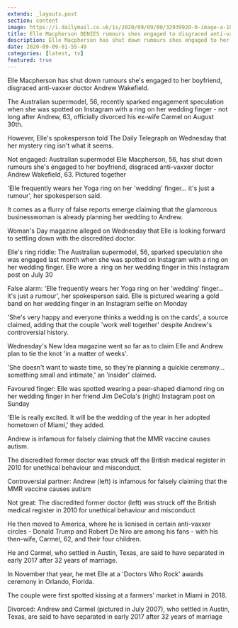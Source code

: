 ```yaml
---
extends: _layouts.post
section: content
image: https://i.dailymail.co.uk/1s/2020/09/09/00/32939920-0-image-a-18_1599607993883.jpg 
title: Elle Macpherson DENIES rumours shes engaged to disgraced anti-vaxxer boyfriend Andrew Wakefield 
description: Elle Macpherson has shut down rumours shes engaged to her boyfriend, disgraced anti-vaxxer doctor Andrew Wakefield. 
date: 2020-09-09-01-55-49 
categories: [latest, tv] 
featured: true 
--- 
```

Elle Macpherson has shut down rumours she's engaged to her boyfriend, disgraced anti-vaxxer doctor Andrew Wakefield.

The Australian supermodel, 56, recently sparked engagement speculation when she was spotted on Instagram with a ring on her wedding finger - not long after Andrew, 63, officially divorced his ex-wife Carmel on August 30th. 

However, Elle's spokesperson told The Daily Telegraph on Wednesday that her mystery ring isn't what it seems. 

Not engaged: Australian supermodel Elle Macpherson, 56, has shut down rumours she's engaged to her boyfriend, disgraced anti-vaxxer doctor Andrew Wakefield, 63. Pictured together 

'Elle frequently wears her Yoga ring on her 'wedding' finger... it's just a rumour', her spokesperson said. 

It comes as a flurry of false reports emerge claiming that the glamorous businesswoman is already planning her wedding to Andrew.  

Woman's Day magazine alleged on Wednesday that Elle is looking forward to settling down with the discredited doctor.

Elle's ring riddle: The Australian supermodel, 56, sparked speculation she was engaged last month when she was spotted on Instagram with a ring on her wedding finger. Elle wore a  ring on her wedding finger in this Instagram post on July 30 

False alarm: 'Elle frequently wears her Yoga ring on her 'wedding' finger... it's just a rumour', her spokesperson said. Elle is pictured wearing a gold band on her wedding finger in an Instagram selfie on Monday 

'She's very happy and everyone thinks a wedding is on the cards', a source claimed, adding that the couple 'work well together' despite Andrew's controversial history.   

Wednesday's New Idea magazine went so far as to claim Elle and Andrew plan to tie the knot 'in a matter of weeks'. 

'She doesn't want to waste time, so they're planning a quickie ceremony... something small and intimate,' an 'insider' claimed. 

Favoured finger: Elle was spotted wearing a pear-shaped diamond ring on her wedding finger in her friend Jim DeCola's (right) Instagram post on Sunday  

'Elle is really excited. It will be the wedding of the year in her adopted hometown of Miami,' they added.  

Andrew is infamous for falsely claiming that the MMR vaccine causes autism.

The discredited former doctor was struck off the British medical register in 2010 for unethical behaviour and misconduct. 

Controversial partner: Andrew (left) is infamous for falsely claiming that the MMR vaccine causes autism 

Not great: The discredited former doctor (left) was struck off the British medical register in 2010 for unethical behaviour and misconduct

He then moved to America, where he is lionised in certain anti-vaxxer circles - Donald Trump and Robert De Niro are among his fans - with his then-wife, Carmel, 62, and their four children.

He and Carmel, who settled in Austin, Texas, are said to have separated in early 2017 after 32 years of marriage. 

In November that year, he met Elle at a 'Doctors Who Rock' awards ceremony in Orlando, Florida.  

The couple were first spotted kissing at a farmers’ market in Miami in 2018.  

Divorced: Andrew and Carmel (pictured in July 2007), who settled in Austin, Texas, are said to have separated in early 2017 after 32 years of marriage 


